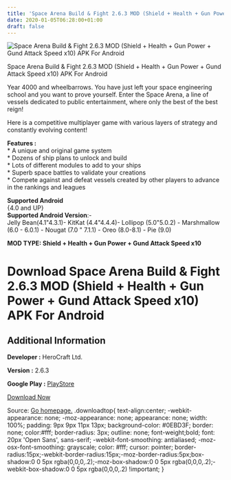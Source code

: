 ```yaml
---
title: 'Space Arena Build & Fight 2.6.3 MOD (Shield + Health + Gun Power + Gund Attack Speed x10) APK For Android'
date: 2020-01-05T06:28:00+01:00
draft: false
---
```


![Space Arena Build & Fight 2.6.3 MOD (Shield + Health + Gun Power + Gund Attack Speed x10) APK For Android](https://i0.wp.com/apkhome.net/wp-content/uploads/2020/01/Space-Arena-Build-Fight-2.6.3-MOD-Shield-Health-Gun-Power-Gund-Attack-Speed-x10.png "Space Arena Build & Fight 2.6.3 MOD (Shield + Health + Gun Power + Gund Attack Speed x10) APK For Android")

  

Space Arena Build & Fight 2.6.3 MOD (Shield + Health + Gun Power + Gund Attack Speed x10) APK For Android

Year 4000 and wheelbarrows. You have just left your space engineering school and you want to prove yourself. Enter the Space Arena, a line of vessels dedicated to public entertainment, where only the best of the best reign!

Here is a competitive multiplayer game with various layers of strategy and constantly evolving content!

**Features :**  
\* A unique and original game system  
\* Dozens of ship plans to unlock and build  
\* Lots of different modules to add to your ships  
\* Superb space battles to validate your creations  
\* Compete against and defeat vessels created by other players to advance in the rankings and leagues

**Supported Android**  
{4.0 and UP}  
**Supported Android Version**:-  
Jelly Bean(4.1"4.3.1)- KitKat (4.4"4.4.4)- Lollipop (5.0"5.0.2) - Marshmallow (6.0 - 6.0.1) - Nougat (7.0 " 7.1.1) - Oreo (8.0-8.1) - Pie (9.0)

**MOD TYPE: Shield + Health + Gun Power + Gund Attack Speed x10**

Download Space Arena Build & Fight 2.6.3 MOD (Shield + Health + Gun Power + Gund Attack Speed x10) APK For Android
==================================================================================================================

Additional Information
----------------------

**Developer :** HeroCraft Ltd.

**Version :** 2.6.3

**Google Play :** [PlayStore](https://play.google.com/store/apps/details?id=com.herocraft.game.free.spaceshipbattles)

  

[Download Now](https://store4app.co/post/space-arena-build-amp-fight-2-6-3-mod-shield-health-gun-power-gund-attack-speed-x10-apk-for-android_1578156210)

  
Source: [Go homepage.](https://store4app.co/post/space-arena-build-amp-fight-2-6-3-mod-shield-health-gun-power-gund-attack-speed-x10-apk-for-android_1578156210) .downloadtop{ text-align:center; -webkit-appearance: none; -moz-appearance: none; appearance: none; width: 100%; padding: 9px 9px 11px 13px; background-color: #0EBD3F; border: none; color:#fff; border-radius: 3px; outline: none; font-weight;bold; font: 20px 'Open Sans', sans-serif; -webkit-font-smoothing: antialiased; -moz-osx-font-smoothing: grayscale; color: #fff; cursor: pointer; border-radius:15px;-webkit-border-radius:15px;-moz-border-radius:5px;box-shadow:0 0 5px rgba(0,0,0,.2);-moz-box-shadow:0 0 5px rgba(0,0,0,.2);-webkit-box-shadow:0 0 5px rgba(0,0,0,.2) !important; }